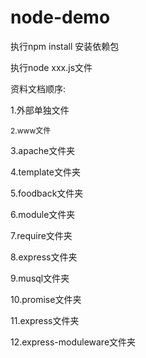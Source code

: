 # node-demo
<p>执行npm install 安装依赖包 </p>
<p>执行node xxx.js文件</p>

<p>资料文档顺序:</p>
  <p>1.外部单独文件 </p>
 	<p style="font-size:12px"> 2.www文件</p>
	<p>3.apache文件夹</p>
	<p>4.template文件夹</p>
	<p>5.foodback文件夹</p>
	<p>6.module文件夹</p>
	<p>7.require文件夹</p>
	<p>8.express文件夹</p>
	<p>9.musql文件夹</p>
	<p>10.promise文件夹</p>
	<p>11.express文件夹</p>
	<p>12.express-moduleware文件夹</p>
